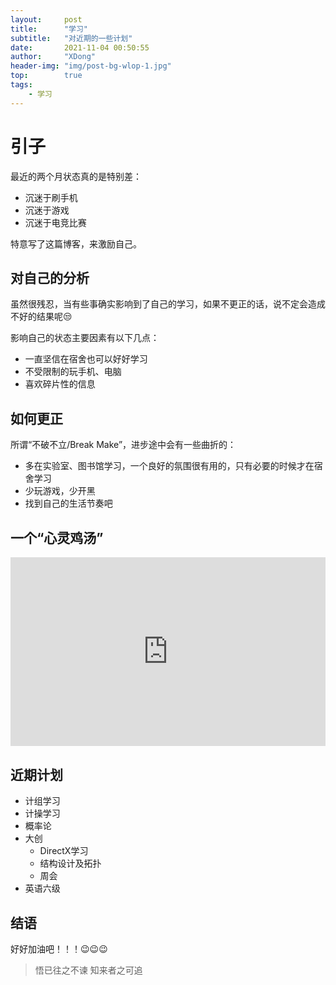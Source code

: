 ```yaml
---
layout:     post
title:      "学习"
subtitle:   "对近期的一些计划"
date:       2021-11-04 00:50:55
author:     "XDong"
header-img: "img/post-bg-wlop-1.jpg"
top:        true
tags:
    - 学习
---
```


# 引子

最近的两个月状态真的是特别差：

- 沉迷于刷手机
- 沉迷于游戏
- 沉迷于电竞比赛

特意写了这篇博客，来激励自己。

## 对自己的分析

虽然很残忍，当有些事确实影响到了自己的学习，如果不更正的话，说不定会造成不好的结果呢😒

影响自己的状态主要因素有以下几点：

- 一直坚信在宿舍也可以好好学习
- 不受限制的玩手机、电脑
- 喜欢碎片性的信息

## 如何更正

所谓“不破不立/Break Make”，进步途中会有一些曲折的：

- 多在实验室、图书馆学习，一个良好的氛围很有用的，只有必要的时候才在宿舍学习
- 少玩游戏，少开黑
- 找到自己的生活节奏吧

## 一个“心灵鸡汤”

<div style="position: relative; padding: 30% 45%;">
<iframe style="position: absolute; width: 100%; height: 100%; left: 0; top: 0;" src="https://player.bilibili.com/player.html?aid=248824623&bvid=BV1fv411n73Q&cid=359525880&page=1&as_wide=1&high_quality=1&danmaku=1" frameborder="no" scrolling="no" allowfullscreen="true">
</iframe>
</div>

## 近期计划

- 计组学习
- 计操学习
- 概率论
- 大创
    - DirectX学习
    - 结构设计及拓扑
    - 周会
- 英语六级

## 结语

好好加油吧！！！😉😉😉

>悟已往之不谏 知来者之可追
